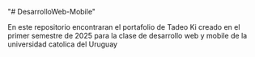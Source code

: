 "# DesarrolloWeb-Mobile" 

En este repositorio encontraran el portafolio de Tadeo Ki creado en el primer semestre de 2025 para la clase de desarrollo web y mobile de la universidad catolica del Uruguay